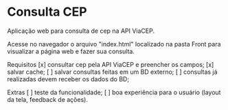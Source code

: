 # Consulta CEP

Aplicação web para consulta de cep na API ViaCEP.

Acesse no navegador o arquivo "index.html" localizado na pasta Front para visualizar a página web e fazer sua consulta. 

Requisitos 
[x] consultar cep pela API ViaCEP e preencher os campos;
[x] salvar cache;
[ ] salvar consultas feitas em um BD externo;
[ ] consultas já realizadas devem receber os dados do BD;

Extras
[ ] teste da funcionalidade;
[ ] boa experiência para o usuário (layout da tela, feedback de ações).